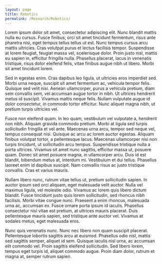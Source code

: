 ```yaml
---
layout: page
title: Robotics
permalink: /Research/Robotics/
---
```


Lorem ipsum dolor sit amet, consectetur adipiscing elit. Nunc blandit mattis nulla eu cursus. Fusce finibus, orci sit amet tincidunt fermentum, risus ante pharetra nisi, eget tempus tellus tellus ut est. Nunc tempus cursus arcu mattis ultricies. Cras volutpat purus et lectus facilisis tempor. Suspendisse at lorem feugiat, feugiat massa vel, scelerisque dolor. Proin justo nisl, mattis eu sapien in, efficitur fringilla nulla. Phasellus placerat, lacus in venenatis tristique, risus dolor eleifend felis, vitae finibus augue nibh ut libero. Morbi sit amet tincidunt lorem.

Sed in egestas enim. Cras dapibus leo ligula, ut ultricies eros imperdiet sed. Morbi urna neque, suscipit sit amet fermentum ac, vehicula tempor felis. Quisque sed velit nisi. Aenean ullamcorper, purus a vehicula pretium, diam sem convallis sem, vel accumsan augue tortor in nibh. Ut ultrices hendrerit metus id suscipit. Vivamus mattis neque felis. Nullam vulputate augue id dolor consectetur, in commodo tortor efficitur. Nunc aliquet magna nibh, ut pretium turpis ultricies vel.

Fusce non eleifend quam. In leo quam, vestibulum vel vulputate a, hendrerit non nibh. Aliquam gravida commodo pretium. Morbi at ligula sed turpis sollicitudin fringilla et vel ante. Maecenas urna arcu, tempor sed neque vel, tempus consequat nisi. Quisque ac arcu ac lorem auctor egestas. Aliquam finibus volutpat tortor, a pellentesque lacus. Maecenas ullamcorper nisi non turpis tincidunt, ut sollicitudin arcu tempus. Suspendisse tristique nulla a porta ultrices. Vivamus sit amet nunc sagittis, efficitur massa ut, posuere quam. Donec sit amet posuere magna, in ullamcorper arcu. Duis id est blandit, bibendum metus at, interdum mi. Vestibulum et dui tellus. Phasellus laoreet enim id dapibus suscipit. Nam convallis risus ac justo tristique convallis. Cras et varius mauris.

Nullam libero nunc, rutrum vitae tellus ut, pretium sollicitudin sapien. In auctor ipsum sed orci aliquam, eget malesuada velit auctor. Nulla vel maximus ligula, vel molestie odio. Vivamus ac lorem quis libero dictum blandit. Fusce tincidunt justo quis lorem sollicitudin, sed rhoncus nibh facilisis. Morbi vitae congue nunc. Praesent a enim rhoncus, malesuada urna ac, accumsan ex. Fusce ornare porta ipsum id iaculis. Phasellus consectetur nisl vitae est pretium, at ultrices mauris placerat. Duis pellentesque mauris sapien, sed tristique ante auctor vel. Vivamus at sodales metus, eget malesuada eros.

Nunc quis venenatis nunc. Nunc nec libero non quam suscipit placerat. Pellentesque lobortis sagittis arcu at euismod. Phasellus odio nisl, mattis sed sagittis semper, aliquet id sem. Quisque iaculis nisl urna, ac accumsan elit commodo vel. Proin sagittis eleifend sollicitudin. Sed libero lorem, tempus eget turpis id, aliquet commodo augue. Proin diam dolor, rutrum et magna at, semper rutrum sapien.
